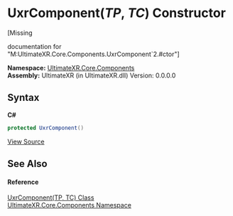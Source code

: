 # UxrComponent(*TP*, *TC*) Constructor 
 

\[Missing <summary> documentation for "M:UltimateXR.Core.Components.UxrComponent`2.#ctor"\]

**Namespace:**&nbsp;<a href="N_UltimateXR_Core_Components">UltimateXR.Core.Components</a><br />**Assembly:**&nbsp;UltimateXR (in UltimateXR.dll) Version: 0.0.0.0

## Syntax

**C#**<br />
``` C#
protected UxrComponent()
```

<a href="UltimateXR/Scripts/Core/Components/UxrComponent.cs" rel="noopener noreferrer" title="View the source code">View Source</a><br />

## See Also


#### Reference
<a href="T_UltimateXR_Core_Components_UxrComponent_2">UxrComponent(TP, TC) Class</a><br /><a href="N_UltimateXR_Core_Components">UltimateXR.Core.Components Namespace</a><br />